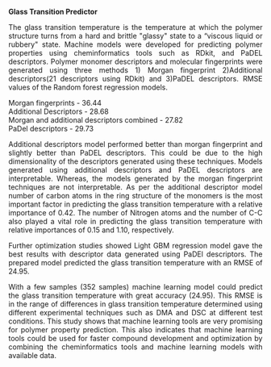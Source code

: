 **Glass Transition Predictor**

<div align="justify">
The glass transition temperature is the temperature at which the polymer structure turns from a hard and brittle "glassy" state to a “viscous liquid or rubbery" state. Machine models were developed for predicting polymer properties using cheminformatics tools such as RDkit, and PaDEL descriptors. Polymer monomer descriptors and molecular fingerprints were generated using three methods 1) Morgan fingerprint 2)Additional descriptors(21 descriptors using RDkit) and 3)PaDEL descriptors. RMSE values of the Random forest regression models.

Morgan fingerprints - 36.44  
Additional Descriptors - 28.68  
Morgan and additional descriptors combined - 27.82  
PaDel descriptors - 29.73

Additional descriptors model performed better than morgan fingerprint and slightly better than PaDEL descriptors. This could be due to the high dimensionality of the descriptors generated using these techniques. Models generated using additional descriptors and PaDEL descriptors are interpretable. Whereas, the models generated by the morgan fingerprint techniques are not interpretable. As per the additional descriptor model number of carbon atoms in the ring structure of the monomers is the most important factor in predicting the glass transition temperature with a relative importance of 0.42. The number of Nitrogen atoms and the number of C-C also played a vital role in predicting the glass transition temperature with relative importances of 0.15 and 1.10, respectively.

Further optimization studies showed Light GBM regression model gave the best results with descriptor data generated using PaDEl descriptors. The prepared model predicted the glass transition temperature with an RMSE of 24.95.

With a few samples (352 samples) machine learning model could predict the glass transition temperature with great accuracy (24.95). This RMSE is in the range of differences in glass transition temperature determined using different experimental techniques such as DMA and DSC at different test conditions. This study shows that machine learning tools are very promising for polymer property prediction. This also indicates that machine learning tools could be used for faster compound development and optimization by combining the cheminformatics tools and machine learning models with available data. 
</div>